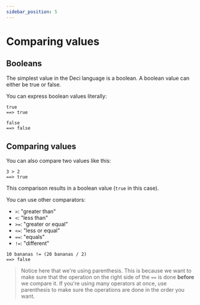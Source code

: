 ```yaml
---
sidebar_position: 5
---
```


# Comparing values

## Booleans

The simplest value in the Deci language is a boolean. A boolean value can either be true or false.

You can express boolean values literally:

```deci live
true
==> true
```

```deci live
false
==> false
```

## Comparing values

You can also compare two values like this:

```deci live
3 > 2
==> true
```

This comparison results in a boolean value (`true` in this case).

You can use other comparators:

- `>`: "greater than"
- `<`: "less than"
- `>=`: "greater or equal"
- `<=`: "less or equal"
- `==`: "equals"
- `!=`: "different"

```deci live
10 bananas != (20 bananas / 2)
==> false
```

> Notice here that we're using parenthesis. This is because we want to make sure that the operation on the right side of the `==` is done **before** we compare it. If you're using many operators at once, use parenthesis to make sure the operations are done in the order you want.
